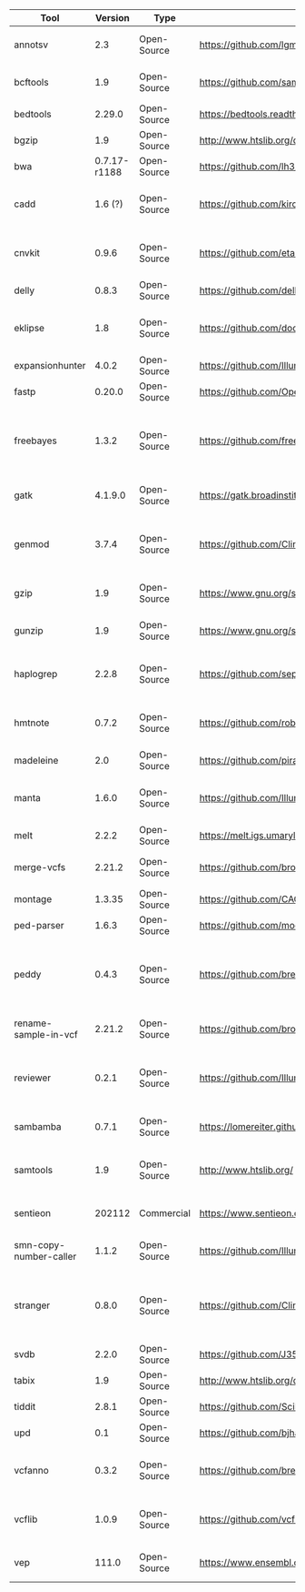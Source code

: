 | Tool                   | Version      | Type        | URL                                                    | External contact                                       | Internal contact                      | Short description                                                                         |
| ---------------------- | ------------ | ----------- | ------------------------------------------------------ | ------------------------------------------------------ | ------------------------------------- | ----------------------------------------------------------------------------------------- |
| annotsv                | 2.3          | Open-Source | https://github.com/lgmgeo/AnnotSV                      | https://github.com/lgmgeo/AnnotSV/issues               | Place Holder (place.holder@email.com) | Annotation and Ranking of Structural variants                                             |
| bcftools               | 1.9          | Open-Source | https://github.com/samtools/bcftools                   | https://github.com/samtools/bcftools/issues            | Place Holder (place.holder@email.com) | Variant calling and manipulating files in VCF/BCF format                                  |
| bedtools               | 2.29.0       | Open-Source | https://bedtools.readthedocs.io                        | https://github.com/arq5x/bedtools2/issues              | Place Holder (place.holder@email.com) | Tools for genome arithmetic                                                               |
| bgzip                  | 1.9          | Open-Source | http://www.htslib.org/doc/bgzip.html                   |                                                        | Place Holder (place.holder@email.com) | Block gzip-compression                                                                    |
| bwa                    | 0.7.17-r1188 | Open-Source | https://github.com/lh3/bwa                             | https://github.com/lh3/bwa/issues                      | Place Holder (place.holder@email.com) | Aligner for short reads                                                                   |
| cadd                   | 1.6 (?)      | Open-Source | https://github.com/kircherlab/CADD-scripts             | https://github.com/kircherlab/CADD-scripts/issues      | Place Holder (place.holder@email.com) | Score the deleteriousness of SNV and indels in human genome                               |
| cnvkit                 | 0.9.6        | Open-Source | https://github.com/etal/cnvkit                         | https://github.com/etal/cnvkit/issues                  | Place Holder (place.holder@email.com) | Copy number variant detection from targeted DNA sequencing                                |
| delly                  | 0.8.3        | Open-Source | https://github.com/dellytools/delly                    | https://github.com/dellytools/delly/issues             | Place Holder (place.holder@email.com) |                                                                                           |
| eklipse                | 1.8          | Open-Source | https://github.com/dooguypapua/eKLIPse                 | https://github.com/dooguypapua/eKLIPse/issues          | Place Holder (place.holder@email.com) | Detection and quantification of mitochondrial DNA deletions                               |
| expansionhunter        | 4.0.2        | Open-Source | https://github.com/Illumina/ExpansionHunter            | https://github.com/Illumina/ExpansionHunter/issues     | Place Holder (place.holder@email.com) | Estimate repeat sizes                                                                     |
| fastp                  | 0.20.0       | Open-Source | https://github.com/OpenGene/fastp                      | https://github.com/OpenGene/fastp/issues               | Place Holder (place.holder@email.com) | FASTQ preprocessor                                                                        |
| freebayes              | 1.3.2        | Open-Source | https://github.com/freebayes/freebayes                 | https://github.com/freebayes/freebayes/issues          | Place Holder (place.holder@email.com) | Bayesian haplotype-based genetic polymorphism discovery and genotyping                    |
| gatk                   | 4.1.9.0      | Open-Source | https://gatk.broadinstitute.org/hc/en-us               | https://github.com/broadinstitute/gatk/issues          | Place Holder (place.holder@email.com) | Wide set of tools for genomic analysis                                                    |
| genmod                 | 3.7.4        | Open-Source | https://github.com/Clinical-Genomics/genmod            | https://github.com/Clinical-Genomics/genmod/issues     | Place Holder (place.holder@email.com) | Annotate models of genetic inheritance patterns in variant files                          |
| gzip                   | 1.9          | Open-Source | https://www.gnu.org/software/gzip/                     | bug-gzip@gnu.org                                       | Place Holder (place.holder@email.com) | Popular data compression program                                                          |
| gunzip                 | 1.9          | Open-Source | https://www.gnu.org/software/gzip/                     | bug-gzip@gnu.org                                       | Place Holder (place.holder@email.com) | Popular data compression program                                                          |
| haplogrep              | 2.2.8        | Open-Source | https://github.com/seppinho/haplogrep-cmd              | https://github.com/seppinho/haplogrep-cmd/issues       | Place Holder (place.holder@email.com) | mtDNA haplogroup classification. Supporting rCRS and RSRS.                                |
| hmtnote                | 0.7.2        | Open-Source | https://github.com/robertopreste/HmtNote               | https://github.com/robertopreste/HmtNote/issues        | Place Holder (place.holder@email.com) | Human mitochondrial variants annotation using HmtVar                                      |
| madeleine              | 2.0          | Open-Source | https://github.com/piratical/Madeline_2.0_PDE          | https://github.com/piratical/Madeline_2.0_PDE/issues   | Place Holder (place.holder@email.com) | Pedigree drawing program                                                                  |
| manta                  | 1.6.0        | Open-Source | https://github.com/Illumina/manta                      | https://github.com/Illumina/manta/issues               | Place Holder (place.holder@email.com) | Structural variant and indel caller for mapped sequencing data                            |
| melt                   | 2.2.2        | Open-Source | https://melt.igs.umaryland.edu/                        |                                                        | Place Holder (place.holder@email.com) | Mobile element locator tool                                                               |
| merge-vcfs             | 2.21.2       | Open-Source | https://github.com/broadinstitute/gatk                 | https://github.com/broadinstitute/gatk/issues          | Place Holder (place.holder@email.com) | Combines multiple variant files into a single variant file                                |
| montage                | 1.3.35       | Open-Source | https://github.com/CAG-CNV/MONTAGE                     | https://github.com/CAG-CNV/MONTAGE/issues              | Place Holder (place.holder@email.com) | Mosaic CNV detection tool                                                                 |
| ped-parser             | 1.6.3        | Open-Source | https://github.com/moonso/ped_parser                   | https://github.com/moonso/ped_parser/issues            | Place Holder (place.holder@email.com) | Parse pedigree files                                                                      |
| peddy                  | 0.4.3        | Open-Source | https://github.com/brentp/peddy                        | https://github.com/brentp/peddy/issues                 | Place Holder (place.holder@email.com) | genotype :: ped correspondence check, ancestry check, sex check. directly, quickly on VCF |
| rename-sample-in-vcf   | 2.21.2       | Open-Source | https://github.com/broadinstitute/gatk                 | https://github.com/broadinstitute/gatk/issues          | Place Holder (place.holder@email.com) | Rename a sample in either a VCF or BCF file                                               |
| reviewer               | 0.2.1        | Open-Source | https://github.com/Illumina/REViewer                   | https://github.com/Illumina/REViewer/issues            | Place Holder (place.holder@email.com) | Visualize alignments of reads in regions containing tandem repeats                        |
| sambamba               | 0.7.1        | Open-Source | https://lomereiter.github.io/sambamba/                 | https://github.com/biod/sambamba/issues                | Place Holder (place.holder@email.com) | Tools for working with SAM/BAM data                                                       |
| samtools               | 1.9          | Open-Source | http://www.htslib.org/                                 | https://github.com/samtools/samtools/issues            | Place Holder (place.holder@email.com) | Tools for manipulating next-generation sequencing data                                    |
| sentieon               | 202112       | Commercial  | https://www.sentieon.com/                              | https://www.sentieon.com/                              | Place Holder (place.holder@email.com) | Suite of bioinformatics analysis tools                                                    |
| smn-copy-number-caller | 1.1.2        | Open-Source | https://github.com/Illumina/SMNCopyNumberCaller        | https://github.com/Illumina/SMNCopyNumberCaller/issues | Place Holder (place.holder@email.com) | Copy number caller for SMN1 and SMN2                                                      |
| stranger               | 0.8.0        | Open-Source | https://github.com/Clinical-Genomics/stranger          | https://github.com/Clinical-Genomics/stranger/issues   | Place Holder (place.holder@email.com) | Annotate outfiles from ExpansionHunter with the pathologic implications of the repeat     |
| svdb                   | 2.2.0        | Open-Source | https://github.com/J35P312/SVDB                        | https://github.com/J35P312/SVDB/issues                 | Place Holder (place.holder@email.com) | Structural variant database software                                                      |
| tabix                  | 1.9          | Open-Source | http://www.htslib.org/doc/tabix.html                   |                                                        | Place Holder (place.holder@email.com) |                                                                                           |
| tiddit                 | 2.8.1        | Open-Source | https://github.com/SciLifeLab/TIDDIT                   | https://github.com/SciLifeLab/TIDDIT/issues            | Place Holder (place.holder@email.com) | TIDDIT - structural variant calling                                                       |
| upd                    | 0.1          | Open-Source | https://github.com/bjhall/upd                          | https://github.com/bjhall/upd/issues                   | Place Holder (place.holder@email.com) | Basic UPD caller                                                                          |
| vcfanno                | 0.3.2        | Open-Source | https://github.com/brentp/vcfanno                      | https://github.com/brentp/vcfanno/issues               | Place Holder (place.holder@email.com) | Annotate a VCF with other VCFs/BEDs/tabixed files                                         |
| vcflib                 | 1.0.9        | Open-Source | https://github.com/vcflib/vcflib                       | https://github.com/vcflib/vcflib/issues                | Place Holder (place.holder@email.com) | Parse and manipulate VCF files with python and zig bindings                               |
| vep                    | 111.0        | Open-Source | https://www.ensembl.org/info/docs/tools/vep/index.html | https://github.com/Ensembl/ensembl-vep/issues          | Place Holder (place.holder@email.com) | Predict functional effects of genomic variants                                            |
